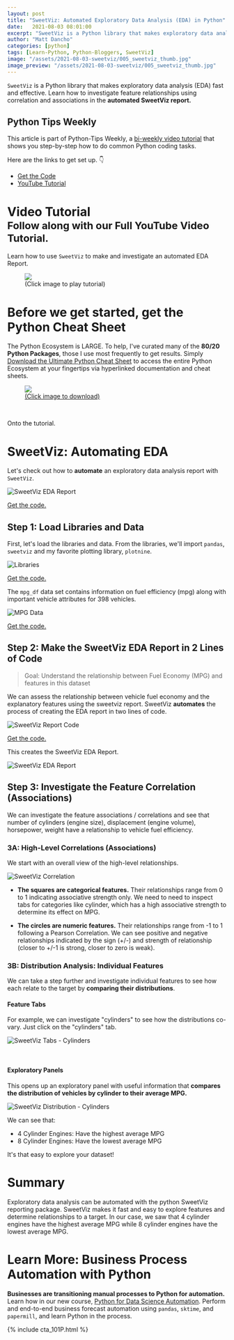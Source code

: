 ```yaml
---
layout: post
title: "SweetViz: Automated Exploratory Data Analysis (EDA) in Python"
date:   2021-08-03 08:01:00
excerpt: "SweetViz is a Python library that makes exploratory data analysis (EDA) fast and effective. Learn how to investigate feature relationships using correlation and associations in the automated SweetViz report."
author: "Matt Dancho"
categories: [python]
tags: [Learn-Python, Python-Bloggers, SweetViz]
image: "/assets/2021-08-03-sweetviz/005_sweetviz_thumb.jpg"
image_preview: "/assets/2021-08-03-sweetviz/005_sweetviz_thumb.jpg"
---
```


`SweetViz` is a Python library that makes exploratory data analysis (EDA) fast and effective. Learn how to investigate feature relationships using correlation and associations in the __automated SweetViz report.__

## Python Tips Weekly

This article is part of Python-Tips Weekly, a <a href="https://learn.business-science.io/python-tips-newsletter" target="_blank">bi-weekly video tutorial</a> that shows you step-by-step how to do common Python coding tasks.

<p>Here are the links to get set up. 👇</p>

<ul>
    <li><a href="https://learn.business-science.io/python-tips-newsletter" target='_blank'>Get the Code</a></li>
    <li><a href="https://youtu.be/CCy0JAB_fbo" target='_blank'>YouTube Tutorial</a></li> 
</ul>


# Video Tutorial<br><small>Follow along with our Full YouTube Video Tutorial.</small>

Learn how to use `SweetViz` to make and investigate an automated EDA Report. 

<figure class="text-center">
    <a href="https://youtu.be/CCy0JAB_fbo" target="_blank">
    <img src="/assets/2021-08-03-sweetviz/005_sweetviz_thumb.jpg" style='max-width:100%;'> </a>
  <figcaption>(Click image to play tutorial)</figcaption>
</figure>


# Before we get started, get the Python Cheat Sheet

The Python Ecosystem is LARGE. To help, I've curated many of the __80/20 Python Packages__, those I use most frequently to get results. Simply [Download the Ultimate Python Cheat Sheet](https://www.business-science.io/python-cheatsheet.html) to access the entire Python Ecosystem at your fingertips via hyperlinked documentation and cheat sheets. 

<figure class='text-center'>
<a href="https://www.business-science.io/python-cheatsheet.html" target="_blank"> 
  <img src="/assets/2021-07-06-sklearn/ultimate_python_cheatsheet.jpg" style='max-width:100%;'>
  <figcaption>(Click image to download)</figcaption>
</a>
</figure>

<br>


Onto the tutorial. 



# SweetViz: Automating EDA

Let's check out how to __automate__ an exploratory data analysis report with `SweetViz`. 

![SweetViz EDA Report](/assets/2021-08-03-sweetviz/sweetviz_report.jpg)

<p class='text-center date'> 
  <a href='https://learn.business-science.io/python-tips-newsletter' target ='_blank'>Get the code.</a>
</p>

## Step 1: Load Libraries and Data

First, let's load the libraries and data. From the libraries, we'll import `pandas`, `sweetviz` and my favorite plotting library, `plotnine`.   

![Libraries](/assets/2021-08-03-sweetviz/00_libraries.jpg)

<p class='text-center date'> 
  <a href='https://learn.business-science.io/python-tips-newsletter' target ='_blank'>Get the code.</a>
</p>

The `mpg_df` data set contains information on fuel efficiency (mpg) along with important vehicle attributes for 398 vehicles. 

![MPG Data](/assets/2021-08-03-sweetviz/00_data.jpg)

<p class='text-center date'> 
  <a href='https://learn.business-science.io/python-tips-newsletter' target ='_blank'>Get the code.</a>
</p>

## Step 2: Make the SweetViz EDA Report in 2 Lines of Code

> Goal: Understand the relationship between Fuel Economy (MPG) and features in this dataset 

We can assess the relationship between vehicle fuel economy and the explanatory features using the sweetviz report. SweetViz __automates__ the process of creating the EDA report in two lines of code. 

![SweetViz Report Code](/assets/2021-08-03-sweetviz/01_sweetviz_report_code.jpg)

<p class='text-center date'> 
  <a href='https://learn.business-science.io/python-tips-newsletter' target ='_blank'>Get the code.</a>
</p>

This creates the SweetViz EDA Report. 


![SweetViz EDA Report](/assets/2021-08-03-sweetviz/sweetviz_report.jpg)


## Step 3: Investigate the Feature Correlation (Associations)

We can investigate the feature associations / correlations and see that number of cylinders (engine size), displacement (engine volume), horsepower, weight have a relationship to vehicle fuel efficiency. 

### 3A: High-Level Correlations (Associations)

We start with an overall view of the high-level relationships.



![SweetViz Correlation](/assets/2021-08-03-sweetviz/03_correlation.jpg)

- __The squares are categorical features.__ Their relationships range from 0 to 1 indicating associative strength only. We need to need to inspect tabs for categories like cylinder, which has a high associative strength to determine its effect on MPG.

- __The circles are numeric features.__ Their relationships range from -1 to 1 following a Pearson Correlation. We can see positive and negative relationships indicated by the sign (+/-) and strength of relationship (closer to +/-1 is strong, closer to zero is weak).


### 3B: Distribution Analysis: Individual Features

We can take a step further and investigate individual features to see how each relate to the target by __comparing their distributions__. 


#### Feature Tabs

For example, we can investigate "cylinders" to see how the distributions co-vary. Just click on the "cylinders" tab. 


![SweetViz Tabs - Cylinders](/assets/2021-08-03-sweetviz/03_cylinders_tab.jpg)

<br>

#### Exploratory Panels

This opens up an exploratory panel with useful information that __compares the distribution of vehicles by cylinder to their average MPG.__ 


![SweetViz Distribution - Cylinders](/assets/2021-08-03-sweetviz/03_cylinders_distribution.jpg)

We can see that:

- 4 Cylinder Engines: Have the highest average MPG
- 8 Cylinder Engines: Have the lowest average MPG

It's that easy to explore your dataset!

# Summary

Exploratory data analysis can be automated with the python SweetViz reporting package. SweetViz makes it fast and easy to explore features and determine relationships to a target. In our case, we saw that 4 cylinder engines have the highest average MPG while 8 cylinder engines have the lowest average MPG.

# Learn More: Business Process Automation with Python

__Businesses are transitioning manual processes to Python for automation.__ Learn how in our new course, [Python for Data Science Automation](https://university.business-science.io/p/python-for-data-science-automation-ds4b-101p). Perform and end-to-end business forecast automation using `pandas`, `sktime`, and `papermill`, and learn Python in the process. 

{% include cta_101P.html %}





<!-- This is markdown code. It wont look formatted in your browser, 
    but will be fine when published. to the website -->

<!-- {% include cta_rtrack.html %} -->

<!-- {% include top_rtips.html %} -->


